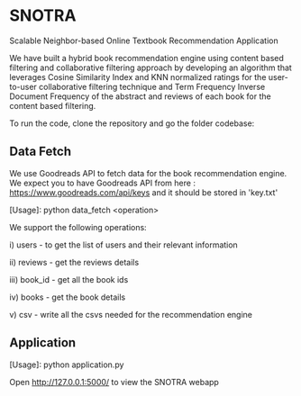 # SNOTRA
Scalable Neighbor-based Online Textbook Recommendation Application 

We have built a hybrid book recommendation engine using content based filtering and collaborative filtering approach by developing an algorithm that leverages Cosine Similarity Index and KNN normalized ratings for the user-to-user collaborative filtering technique and Term Frequency Inverse Document Frequency of the abstract and reviews of each book for the content based filtering.

To run the code, clone the repository and go the folder codebase: 

## Data Fetch
We use Goodreads API to fetch data for the book recommendation engine.
We expect you to have Goodreads API from here : https://www.goodreads.com/api/keys 
and it should be stored in 'key.txt'

[Usage]: python data_fetch \<operation\>

We support the following operations:
  
  i)   users - to get the list of users and their relevant information
  
  ii)  reviews - get the reviews details
  
  iii) book_id - get all the book ids
  
  iv)  books - get the book details
  
  v)   csv - write all the csvs needed for the recommendation engine
  
## Application
[Usage]: python application.py

Open http://127.0.0.1:5000/ to view the SNOTRA webapp
